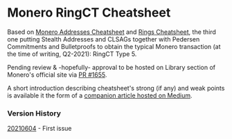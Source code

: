 # Monero RingCT Cheatsheet

Based on [Monero Addresses Cheatsheet](https://github.com/baro77/MoneroAddressesCS) and [Rings Cheatsheet](https://github.com/baro77/RingsCS), the third one putting Stealth Addresses and CLSAGs together with Pedersen Commitments and Bulletproofs to obtain the typical Monero transaction (at the time of writing, Q2-2021): RingCT Type 5.

Pending review & -hopefully- approval to be hosted on Library section of Monero's official site via [PR #1655](https://github.com/monero-project/monero-site/pull/1655).

A short introduction describing cheatsheet's strong (if any) and weak points is available it the form of a [companion article hosted on Medium](https://baro77.medium.com/monero-ringct-cheatsheet-8a9fcf580600?source=friends_link&sk=4504b16263b3beb4152498662bd4b9ae).

### Version History

[20210604](https://github.com/baro77/RctCS/blob/main/RctCheatsheet20210604.pdf) - First issue
